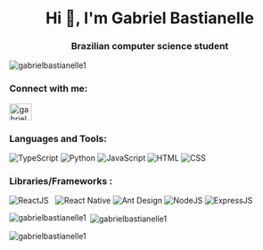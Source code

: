 <h1 align="center">Hi 👋, I'm Gabriel Bastianelle</h1>
<h3 align="center">Brazilian computer science student</h3>

<p align="left"> <img src="https://komarev.com/ghpvc/?username=gabrielbastianelle1&label=Profile%20views&color=0e75b6&style=flat" alt="gabrielbastianelle1" /> </p>

<h3 align="left">Connect with me:</h3>
<p align="left">
<a href="https://instagram.com/gabrielbastianelle" target="blank"><img align="center" src="https://raw.githubusercontent.com/rahuldkjain/github-profile-readme-generator/master/src/images/icons/Social/instagram.svg" alt="gabrielbastianelle" height="30" width="40" /></a>
</p>

<h3 align="left">Languages and Tools:</h3>
<img alt="TypeScript" src="https://img.shields.io/badge/typescript-%23007ACC.svg?&style=for-the-badge&logo=typescript&logoColor=white" /> <img alt="Python" src="https://img.shields.io/badge/python-%23007ACC.svg?&style=for-the-badge&logo=python&logoColor=white" /> <img alt="JavaScript" src="https://img.shields.io/badge/javascript%20-%23323330.svg?&style=for-the-badge&logo=javascript&logoColor=%23F7DF1E" /> <img alt="HTML" src="https://img.shields.io/badge/html5%20-%23E34F26.svg?&style=for-the-badge&logo=html5&logoColor=white" /> <img alt="CSS" src="https://img.shields.io/badge/css3%20-%231572B6.svg?&style=for-the-badge&logo=css3&logoColor=white" />

### Libraries/Frameworks :

<img alt="ReactJS" src="https://img.shields.io/badge/react_JS%20-%2320232a.svg?&style=for-the-badge&logo=react&logoColor=%2361DAFB" />&nbsp;&nbsp;
<img alt="React Native" src="https://img.shields.io/badge/react_native%20-%2320232a.svg?&style=for-the-badge&logo=react&logoColor=%2361DAFB" />
<img alt="Ant Design" src="https://img.shields.io/badge/-Ant_Design-%230170FE?&style=for-the-badge&logo=ant-design&logoColor=white" />
<img alt="NodeJS" src="https://img.shields.io/badge/node.js-6DA55F?style=for-the-badge&logo=node.js&logoColor=white" />
<img alt="ExpressJS" src="https://img.shields.io/badge/express.js-%23404d59.svg?style=for-the-badge&logo=express&logoColor=%2361DAFB" />


<p><img align="left" src="https://github-readme-stats.vercel.app/api/top-langs?username=gabrielbastianelle1&show_icons=true&locale=en&layout=compact" alt="gabrielbastianelle1" /></p>

<p>&nbsp;<img align="center" src="https://github-readme-stats.vercel.app/api?username=gabrielbastianelle1&show_icons=true&locale=en" alt="gabrielbastianelle1" /></p>

<p><img align="center" src="https://github-readme-streak-stats.herokuapp.com/?user=gabrielbastianelle1&" alt="gabrielbastianelle1" /></p>

